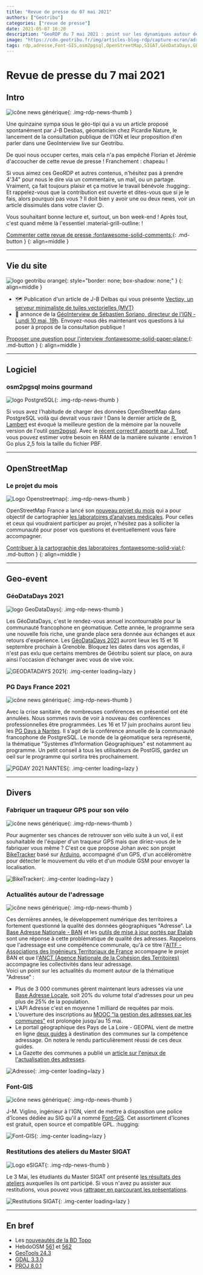 ```yaml
---
title: "Revue de presse du 07 mai 2021"
authors: ["Geotribu"]
categories: ["revue de presse"]
date: 2021-05-07 16:20
description: "GeoRDP du 7 mai 2021 : point sur les dynamiques autour de l'Adresse, de la nouveauté comme toujours autour d'OpenStreetMap, un set d'icônes libres et gratuites pour la cartographie, un traceur GPS DIY pour son vélo et le retour des événements en présentiel au premier rang desquels les GéoDataDays 2021 ! Voici quelques uns des sujets abordés dans cette revue de presse de la géomatique."
image: "https://cdn.geotribu.fr/img/articles-blog-rdp/capture-ecran/adressage.jpg"
tags: rdp,adresse,Font-GIS,osm2pgsql,OpenStreetMap,SIGAT,GéoDataDays,GPS,vélo,PostgreSQL
---
```


# Revue de presse du 7 mai 2021

## Intro

![icône news générique](https://cdn.geotribu.fr/img/internal/icons-rdp-news/news.png "News"){: .img-rdp-news-thumb }

Une quinzaine sympa sous le géo-tipi qui a vu un article proposé spontanément par J-B Desbas, géomaticien chez Picardie Nature, le lancement de la consultation publique de l'IGN et leur proposition d'en parler dans une GeoInterview live sur Geotribu.  

De quoi nous occuper certes, mais cela n'a pas empêché Florian et Jérémie d'accoucher de cette revue de presse ! Franchement : chapeau !

Si vous aimez ces GeoRDP et autres contenus, n'hésitez pas à prendre 4'34" pour nous le dire via un commentaire, un mail, ou un partage. Vraiment, ça fait toujours plaisir et ça motive le travail bénévole :hugging:.  
Et rappelez-vous que la contribution est ouverte et dites-vous que si je le fais, alors pourquoi pas vous ? Il doit bien y avoir une ou deux news, voir un article dissimulés dans votre clavier :wink:.

Vous souhaitant bonne lecture et, surtout, un bon week-end ! Après tout, c'est quand même là l'essentiel :material-grill-outline: !

[Commenter cette revue de presse :fontawesome-solid-comments:](#__comments){: .md-button }
{: align=middle }

----

## Vie du site

![logo geotribu orange](https://cdn.geotribu.fr/img/internal/charte/geotribu_logo_rectangle_384x80.png "logo geotribu orange"){: style="border: none; box-shadow: none;" }
{: align=middle }

- :world_map: Publication d'un article de J-B Delbas qui vous présente [Vectipy, un serveur minimaliste de tuiles vectorielles (MVT)](/articles/2021/2021-04-26_vectipy_postgis_mvt/)
- :loudspeaker: annonce de la [GéoInterview de Sébastien Soriano, directeur de l'IGN - Lundi 10 mai, 19h](/articles/2021/2021-05-05_geointerview_ign_sebastien_soriano_annonce/). Envoyez-nous dès maintenant vos questions à lui poser à propos de la consultation publique !

[Proposer une question pour l'interview :fontawesome-solid-paper-plane:](mailto:geotribu+itw@gmail.com){: .md-button }
{: align=middle }

----

## Logiciel

### osm2pgsql moins gourmand

![logo PostgreSQL](https://cdn.geotribu.fr/img/logos-icones/logiciels_librairies/postgresql.png "logo PostgreSQL"){: .img-rdp-news-thumb }

Si vous avez l'habitude de charger des données OpenStreetMap dans PostgreSQL voilà qui devrait vous ravir ! Dans le dernier article de [R. Lambert](https://blog.rustprooflabs.com/2021/05/osm2pgsql-reduced-ram-load-to-postgis) est évoqué la meilleure gestion de la mémoire par la nouvelle version de l'outil [osm2pgsql](https://osm2pgsql.org). Avec le [récent correctif apporté par J. Topf](https://github.com/openstreetmap/osm2pgsql/pull/1461), vous pouvez estimer votre besoin en RAM de la manière suivante : environ 1 Go plus 2,5 fois la taille du fichier PBF.

----

## OpenStreetMap

### Le projet du mois

![Logo Openstreetmap](https://cdn.geotribu.fr/img/logos-icones/OpenStreetMap/Openstreetmap.png "Openstreetmap"){: .img-rdp-news-thumb }

OpenStreetMap France a lancé son [nouveau projet du mois](https://projetdumois.fr/projects/2021-05_laboratory) qui a pour objectif de cartographier [les laboratoires d’analyses médicales](https://wiki.openstreetmap.org/wiki/FR:Projet_du_mois/laboratoire_de_biologie_médicale). Pour celles et ceux qui voudraient participer au projet, n'hésitez pas à solliciter la communauté pour poser vos questions et éventuellement vous faire accompagner.

[Contribuer à la cartographie des laboratoires :fontawesome-solid-vial:](https://projetdumois.fr/projects/2021-05_laboratory){: .md-button }
{: align=middle }

----

## Geo-event

### GéoDataDays 2021

![logo GeoDataDays](https://cdn.geotribu.fr/img/logos-icones/geodatadays.png "logo GeoDataDays"){: .img-rdp-news-thumb }

Les GéoDataDays, c'est le rendez-vous annuel incontournable pour la communauté francophone en géomatique. Cette année, le programme sera une nouvelle fois riche, une grande place sera donnée aux échanges et aux retours d'expérience. Les [GéoDataDays 2021](https://www.afigeo.asso.fr/devenez-acteur-de-la-prochaine-edition-des-geodatadays/) auront lieux les 15 et 16 septembre prochain à Grenoble. Bloquez les dates dans vos agendas, il n'est pas exlu que certains membres de Géotribu soient sur place, on aura ainsi l'occasion d'échanger avec vous de vive voix.

![GEODATADAYS 2021](https://cdn.geotribu.fr/img/articles-blog-rdp/evenement/2021_geodatadays.png "geodatadays"){: .img-center loading=lazy }

### PG Days France 2021

![icône news générique](https://cdn.geotribu.fr/img/internal/icons-rdp-news/news.png "News"){: .img-rdp-news-thumb }

Avec la crise sanitaire, de nombreuses conférences en présentiel ont été annulées. Nous sommes ravis de voir à nouveau des conférences professionnelles être programmées. Les 16 et 17 juin prochains auront lieu les [PG Days à Nantes](https://pgday.fr/appel). Il s'agit de  la conférence annuelle de la communauté francophone de PostgreSQL. Le monde de la géomatique sera représenté, la thématique "Systèmes d’Information Géographiques" est notamment au programme. Un petit conseil à tous les utilisateurs de PostGIS, gardez un oeil sur le programme qui sortira très prochainement.

![PGDAY 2021 NANTES](https://cdn.geotribu.fr/img/articles-blog-rdp/evenement/2021_pgday.png "pg day"){: .img-center loading=lazy }

----

## Divers

### Fabriquer un traqueur GPS pour son vélo

![icône news générique](https://cdn.geotribu.fr/img/internal/icons-rdp-news/news.png "News"){: .img-rdp-news-thumb }

Pour augmenter ses chances de retrouver son vélo suite à un vol, il est souhaitable de l'équiper d'un traqueur GPS mais que diriez-vous de le fabriquer vous même ? C'est ce que propose Johan avec son projet [BikeTracker](https://github.com/Didgeridoohan/BikeTracker) basé sur [Arduino](https://www.arduino.cc), accompagné d'un GPS, d'un accéléromètre pour détecter le mouvement du vélo et d'un module GSM pour envoyer la localisation.

![BikeTracker](https://cdn.geotribu.fr/img/articles-blog-rdp/capture-ecran/arduino_biketracker_case_internal.jpg "BikeTracker"){: .img-center loading=lazy }

### Actualités autour de l'adressage

![icône news générique](https://cdn.geotribu.fr/img/internal/icons-rdp-news/news.png "News"){: .img-rdp-news-thumb }

Ces dernières années, le développement numérique des territoires a fortement questionné la qualité des données géographiques "Adresse". La [Base Adresse Nationale - BAN](https://adresse.data.gouv.fr/donnees-nationales) et les [outils de mise à jour portés par Etalab](https://adresse.data.gouv.fr/contribuer) sont une réponse à cette problématique de qualité des adresses. Rappelons que l'adressage est une compétence communale, qu'à ce titre l'[AITF - Associations des Ingénieurs Territoriaux de France](https://aitf-sig-topo.github.io/voies-adresses/) accompagne le projet BAN et que l'[ANCT (Agence Nationale de la Cohésion des Territoires)](https://agence-cohesion-territoires.gouv.fr/un-editeur-de-bases-adresses-locales-pour-les-collectivites-268) accompagne les collectivités dans leur adressage.  
Voici un point sur les actualités du moment autour de la thématique "Adresse" :

- Plus de 3 000 communes gèrent maintenant leurs adresses via une [Base Adresse Locale](https://adresse.data.gouv.fr/bases-locales), soit 20% du volume total d'adresses pour un peu plus de 25% de la population.
- L'API Adresse c'est en moyenne 1 milliard de requêtes par mois.
- L'ouverture des inscriptions au [MOOC "la gestion des adresses par les communes"](https://www.fun-mooc.fr/fr/cours/la-gestion-des-adresses-par-les-communes/) est prolongée jusqu'au 15 mai.
- Le portail géographique des Pays de La Loire - GEOPAL vient de mettre en ligne [deux guides](https://www.geopal.org/accueil/projet_regional_adresse/presentation) à destination des communes sur la compétence adressage. On notera le rendu particulièrement réussi de ces deux guides.
- La Gazette des communes a publié un [article sur l'enjeux de l'actualisation des adresses](https://www.lagazettedescommunes.com/742123/dans-les-plus-petites-communes-lenjeu-de-lactualisation-des-adresses/?abo=1).

![Adresse](https://cdn.geotribu.fr/img/articles-blog-rdp/capture-ecran/adressage.jpg "Adresse"){: .img-center loading=lazy }

### Font-GIS

![icône news générique](https://cdn.geotribu.fr/img/internal/icons-rdp-news/news.png "News"){: .img-rdp-news-thumb }

J-M. Viglino, ingénieur à l'IGN, vient de mettre à disposition une police d'îcones dédiée au SIG qu'il a nommé [Font-GIS](https://viglino.github.io/font-gis/). Cet assortiment d'îcones est gratuit, open source et compatible GPL. :hugging:

![Font-GIS](https://cdn.geotribu.fr/img/articles-blog-rdp/capture-ecran/Font_GIS.png "Font-GIS"){: .img-center loading=lazy }

### Restitutions des ateliers du Master SIGAT

![Logo eSIGAT](https://cdn.geotribu.fr/img/logos-icones/entreprises_association/esigat.png "eSIGAT"){: .img-rdp-news-thumb }

Le 3 Mai, les étudiants du Master SIGAT ont présenté [les résultats des ateliers](https://sites-formations.univ-rennes2.fr/mastersigat/index.php/journees-sigat) auxquelles ils ont participé. Si vous n'avez pu assister aux restitutions, vous pouvez vous [rattraper en parcourant les présentations](https://docs.google.com/presentation/d/1U059BN1LjRxlvJYy26MKZ9XQei39ZEh7AO-u4H68ukU/edit#slide=id.gd45010814c_22_0).

![Restitutions SIGAT](https://cdn.geotribu.fr/img/articles-blog-rdp/capture-ecran/restitutions_sigat_2021.jpeg "Restitutions SIGAT"){: .img-center loading=lazy }

----

## En bref

- Les [nouveautés de la BD Topo](https://geoservices.ign.fr/blog/2021/03/26/BD_Topo.html)
- HebdoOSM [561](https://weeklyosm.eu/fr/archives/14519) et [562](https://weeklyosm.eu/fr/archives/14532)
- [GeoTools 24.3](http://geotoolsnews.blogspot.com/2021/04/geotools-243-released.html)
- [GDAL 3.3.0](https://lists.osgeo.org/pipermail/gdal-dev/2021-May/054044.html)
- [PROJ 8.0.1](https://lists.osgeo.org/pipermail/proj/2021-May/010244.html)

